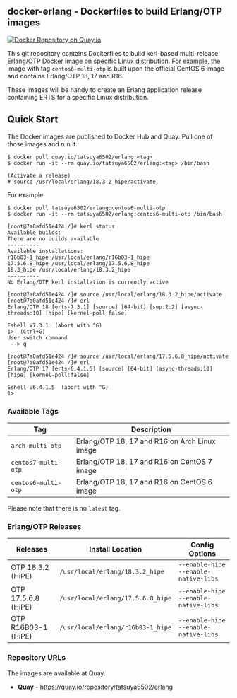 ## docker-erlang - Dockerfiles to build Erlang/OTP images

[![Docker Repository on Quay.io](https://quay.io/repository/tatsuya6502/erlang/status "Docker Repository on Quay.io")](https://quay.io/repository/tatsuya6502/erlang)

This git repository contains Dockerfiles to build kerl-based
multi-release Erlang/OTP Docker image on specific Linux
distribution. For example, the image with tag `centos6-multi-otp`
is built upon the official CentOS 6 image and contains Erlang/OTP
18, 17 and R16.

These images will be handy to create an Erlang application release
containing ERTS for a specific Linux distribution.


## Quick Start

The Docker images are published to Docker Hub and Quay. Pull one of
those images and run it.

```
$ docker pull quay.io/tatsuya6502/erlang:<tag>
$ docker run -it --rm quay.io/tatsuya6502/erlang:<tag> /bin/bash

(Activate a release)
# source /usr/local/erlang/18.3.2_hipe/activate
```

For example

```
$ docker pull tatsuya6502/erlang:centos6-multi-otp
$ docker run -it --rm tatsuya6502/erlang:centos6-multi-otp /bin/bash

[root@7a0afd51e424 /]# kerl status
Available builds:
There are no builds available
----------
Available installations:
r16b03-1_hipe /usr/local/erlang/r16b03-1_hipe
17.5.6.8_hipe /usr/local/erlang/17.5.6.8_hipe
18.3_hipe /usr/local/erlang/18.3.2_hipe
----------
No Erlang/OTP kerl installation is currently active

[root@7a0afd51e424 /]# source /usr/local/erlang/18.3.2_hipe/activate
[root@7a0afd51e424 /]# erl
Erlang/OTP 18 [erts-7.3.1] [source] [64-bit] [smp:2:2] [async-threads:10] [hipe] [kernel-poll:false]

Eshell V7.3.1  (abort with ^G)
1>  (Ctrl+G)
User switch command
 --> q

[root@7a0afd51e424 /]# source /usr/local/erlang/17.5.6.8_hipe/activate
[root@7a0afd51e424 /]# erl
Erlang/OTP 17 [erts-6.4.1.5] [source] [64-bit] [async-threads:10] [hipe] [kernel-poll:false]

Eshell V6.4.1.5  (abort with ^G)
1>
```


### Available Tags

| Tag                 | Description                                   |
|---------------------|-----------------------------------------------|
| `arch-multi-otp`    | Erlang/OTP 18, 17 and R16 on Arch Linux image |
| `centos7-multi-otp` | Erlang/OTP 18, 17 and R16 on CentOS 7 image   |
| `centos6-multi-otp` | Erlang/OTP 18, 17 and R16 on CentOS 6 image   |

Please note that there is no `latest` tag.


### Erlang/OTP Releases

| Releases            | Install Location                  | Config Options                         |
|---------------------|-----------------------------------|----------------------------------------|
| OTP 18.3.2 (HiPE)   | `/usr/local/erlang/18.3.2_hipe`   | `--enable-hipe` `--enable-native-libs` |
| OTP 17.5.6.8 (HiPE) | `/usr/local/erlang/17.5.6.8_hipe` | `--enable-hipe` `--enable-native-libs` |
| OTP R16B03-1 (HiPE) | `/usr/local/erlang/r16b03-1_hipe` | `--enable-hipe` `--enable-native-libs` |


### Repository URLs

The images are available at Quay.

- **Quay** - https://quay.io/repository/tatsuya6502/erlang
